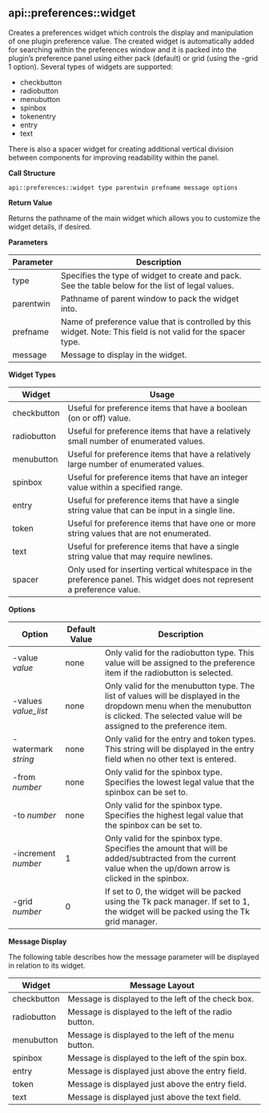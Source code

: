 ## api\::preferences\::widget

Creates a preferences widget which controls the display and manipulation of one plugin preference value. The created widget is automatically added for searching within the preferences window and it is packed into the plugin’s preference panel using either pack (default) or grid (using the -grid 1 option). Several types of widgets are supported:

- checkbutton
- radiobutton
- menubutton
- spinbox
- tokenentry
- entry
- text

There is also a spacer widget for creating additional vertical division between components for improving readability within the panel.

**Call Structure**

`api::preferences::widget type parentwin prefname message options`

**Return Value**

Returns the pathname of the main widget which allows you to customize the widget details, if desired.

**Parameters**

| Parameter | Description |
| - | - |
| type | Specifies the type of widget to create and pack. See the table below for the list of legal values. |
| parentwin | Pathname of parent window to pack the widget into. |
| prefname | Name of preference value that is controlled by this widget. Note: This field is not valid for the spacer type. |
| message | Message to display in the widget. |

**Widget Types**

| Widget | Usage |
| - | - |
| checkbutton | Useful for preference items that have a boolean (on or off) value. |
| radiobutton | Useful for preference items that have a relatively small number of enumerated values. |
| menubutton | Useful for preference items that have a relatively large number of enumerated values. |
| spinbox | Useful for preference items that have an integer value within a specified range. |
| entry | Useful for preference items that have a single string value that can be input in a single line. |
| token | Useful for preference items that have one or more string values that are not enumerated. |
| text | Useful for preference items that have a single string value that may require newlines. |
| spacer | Only used for inserting vertical whitespace in the preference panel. This widget does not represent a preference value. |

**Options**

| Option | Default Value | Description |
| - | - | - |
| -value _value_ | none | Only valid for the radiobutton type.  This value will be assigned to the preference item if the radiobutton is selected. |
| -values _value\_list_ | none | Only valid for the menubutton type. The list of values will be displayed in the dropdown menu when the menubutton is clicked. The selected value will be assigned to the preference item. |
| -watermark _string_ | none | Only valid for the entry and token types. This string will be displayed in the entry field when no other text is entered. |
| -from _number_ | none | Only valid for the spinbox type. Specifies the lowest legal value that the spinbox can be set to. |
| -to _number_ | none | Only valid for the spinbox type. Specifies the highest legal value that the spinbox can be set to. |
| -increment _number_ | 1 | Only valid for the spinbox type. Specifies the amount that will be added/subtracted from the current value when the up/down arrow is clicked in the spinbox. |
| -grid _number_ | 0 | If set to 0, the widget will be packed using the Tk pack manager. If set to 1, the widget will be packed using the Tk grid manager. |

**Message Display**

The following table describes how the message parameter will be displayed in relation to its widget.

| Widget | Message Layout |
| - | - |
| checkbutton | Message is displayed to the left of the check box. |
| radiobutton | Message is displayed to the left of the radio button. |
| menubutton | Message is displayed to the left of the menu button. |
| spinbox | Message is displayed to the left of the spin box. |
| entry | Message is displayed just above the entry field. |
| token | Message is displayed just above the entry field. |
| text | Message is displayed just above the text field. |


